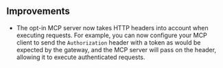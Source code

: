 ## Improvements

- The opt-in MCP server now takes HTTP headers into account when executing requests. For example, you can now configure your MCP client to send the `Authorization` header with a token as would be expected by the gateway, and the MCP server will pass on the header, allowing it to execute authenticated requests.
